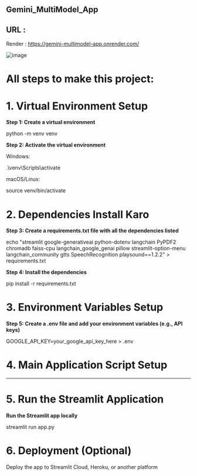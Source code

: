 ## Gemini_MultiModel_App

## URL :
Render : [https://gemini-multimodel-app.onrender.com/ ](https://gemini-multimodel-app.onrender.com)



![image](https://github.com/user-attachments/assets/14bc75d8-9032-4a56-be40-988a21ae05ee)



# All steps to make this project:

# 1. Virtual Environment Setup

**Step 1: Create a virtual environment**

python -m venv venv

**Step 2: Activate the virtual environment**

Windows:

.\venv\Scripts\activate

macOS/Linux:

source venv/bin/activate

# 2. Dependencies Install Karo

**Step 3: Create a requirements.txt file with all the dependencies listed**

echo "streamlit
google-generativeai
python-dotenv
langchain
PyPDF2
chromadb
faiss-cpu
langchain_google_genai
pillow
streamlit-option-menu
langchain_community
gtts
SpeechRecognition
playsound==1.2.2" > requirements.txt

**Step 4: Install the dependencies**

pip install -r requirements.txt


# 3. Environment Variables Setup

**Step 5: Create a .env file and add your environment variables (e.g., API keys)**

GOOGLE_API_KEY=your_google_api_key_here > .env

# 4. Main Application Script Setup
---

# 5. Run the Streamlit Application

**Run the Streamlit app locally**

streamlit run app.py

# 6. Deployment (Optional)

Deploy the app to Streamlit Cloud, Heroku, or another platform
